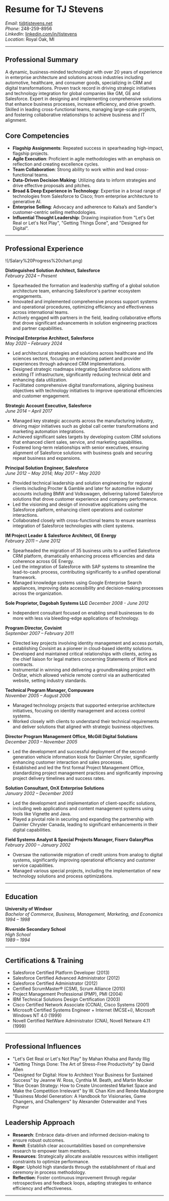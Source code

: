 # Resume for TJ Stevens

*Email*: [tj@tjstevens.net](mailto:tj@tjstevens.net)  
*Phone*: 248-259-8956  
*LinkedIn*: [linkedin.com/in/tjstevens](https://linkedin.com/in/tjstevens)  
*Location*: Royal Oak, MI

---

## Professional Summary
A dynamic, business-minded technologist with over 20 years of experience in enterprise architecture and solutions across industries including automotive, healthcare, and consumer goods, specializing in CRM and digital transformations. Proven track record in driving strategic initiatives and technology integration for global companies like GM, GE and Salesforce. Expert in designing and implementing comprehensive solutions that enhance business processes, increase efficiency, and drive growth. Skilled in leading cross-functional teams, managing large-scale projects, and fostering collaborative relationships to achieve business and IT alignment.

## Core Competencies
- **Flagship Assignments**: Repeated success in spearheading high-impact, flagship projects.
- **Agile Execution**: Proficient in agile methodologies with an emphasis on reflection and creating excellence cycles.
- **Team Collaboration**: Strong ability to work within and lead cross-functional teams.
- **Data-Driven Decision Making**: Utilizing data to inform strategies and drive effective proposals and pitches.
- **Broad & Deep Experience in Technology**: Expertise in a broad range of technologies from Salesforce to Cisco; from enterprise architecture to generative AI.
- **Enterprise Selling**: Advocacy and adherence to Kalsa’s and Sandler's customer-centric selling methodologies.
- **Influential Thought Leadership**: Drawing inspiration from "Let's Get Real or Let's Not Play", "Getting Things Done", and "Designed for Digital".

---

## Professional Experience
!(/Salary%20Progress%20chart.png)

**Distinguished Solution Architect, Salesforce**  
*February 2024 – Present*  
- Spearheaded the formation and leadership staffing of a global solution architecture team, enhancing Salesforce's partner ecosystem engagements.
- Innovated and implemented comprehensive process support systems and operational procedures, optimizing efficiency and effectiveness across international teams.
- Actively engaged with partners in the field, leading collaborative efforts that drove significant advancements in solution engineering practices and partner capabilities.

**Principal Enterprise Architect, Salesforce**  
*May 2020 – February 2024*  
- Led architectural strategies and solutions across healthcare and life sciences sectors, focusing on enhancing patient and provider experiences through advanced CRM implementations.
- Designed strategic roadmaps integrating Salesforce solutions with existing IT infrastructure, significantly reducing technical debt and enhancing data utilization.
- Facilitated comprehensive digital transformations, aligning business objectives with technology initiatives to improve operational efficiencies and customer engagement.

**Strategic Account Executive, Salesforce**  
*June 2014 – April 2017*  
- Managed key strategic accounts across the manufacturing industry, driving major initiatives such as global call center transformations and marketing automation integrations.
- Achieved significant sales targets by developing custom CRM solutions that enhanced client sales, service, and marketing capabilities.
- Fostered long-term relationships with senior executives, ensuring alignment of Salesforce solutions with business goals and securing repeat business and expansions.

**Principal Solution Engineer, Salesforce**  
*June 2012 – May 2014; May 2017 – May 2020*  
- Provided technical leadership and solution engineering for regional clients including Procter & Gamble and later for automotive industry accounts including BMW and Volkswagen, delivering tailored Salesforce solutions that drove customer experience and company performance.
- Led the visioning and design of innovative applications using the Salesforce platform, enhancing client operations and customer interactions.
- Collaborated closely with cross-functional teams to ensure seamless integration of Salesforce technologies with client systems.

**IM Project Leader & Salesforce Architect, GE Energy**  
*February 2011 – June 2012*  
- Spearheaded the migration of 35 business units to a unified Salesforce CRM platform, dramatically enhancing process efficiencies and data coherence across GE Energy.
- Led the integration of Salesforce with SAP systems to streamline the lead-to-cash process, contributing significantly to a unified operational framework.
- Managed knowledge systems using Google Enterprise Search appliances, improving data accessibility and decision-making processes across the organization.

**Sole Proprietor, Dagobah Systems LLC**
*December 2008 - June 2012*
- Independent consultant focused on enabling small businesses to do more with less via bleeding-edge applications of technology.

**Program Director, Covisint**  
*September 2007 – February 2011*  
- Directed key projects involving identity management and access portals, establishing Covisint as a pioneer in cloud-based identity solutions.
- Developed and maintained critical relationships with clients, acting as the chief liaison for legal matters concerning Statements of Work and contracts.
- Instrumental in winning and delivering a groundbreaking project with OnStar, which allowed vehicle remote control via an authenticated website, setting industry standards.

**Technical Program Manager, Compuware**  
*November 2005 – August 2006*  
- Managed technology projects that supported enterprise architecture initiatives, focusing on identity management and access control systems.
- Worked closely with clients to understand their technical requirements and deliver solutions that aligned with strategic business objectives.

**Director Program Management Office, McGill Digital Solutions**  
*December 2003 – November 2005*  
- Led the development and successful deployment of the second-generation vehicle information kiosk for Daimler Chrysler, significantly enhancing customer interaction and sales processes.
- Established and led the first formal Project Management Office, standardizing project management practices and significantly improving project delivery timelines and success rates.

**Solution Consultant, OnX Enterprise Solutions**  
*January 2002 – December 2003*  
- Led the development and implementation of client-specific solutions, including web applications and content management systems using tools like Vignette and Java.
- Played a pivotal role in securing and expanding the partnership with Daimler Chrysler Canada, leading to significant enhancements in their digital capabilities.

**Field Systems Analyst & Special Projects Manager, Fiserv GalaxyPlus**  
*February 2000 – January 2002*  
- Oversaw the nationwide migration of credit unions from analog to digital systems, significantly improving operational efficiency and customer service capabilities.
- Managed various special projects, including the implementation of new technology solutions and process optimizations.

---

## Education

**University of Windsor**  
*Bachelor of Commerce, Business, Management, Marketing, and Economics*  
*1994 – 1998*

**Riverside Secondary School**  
*High School*  
*1989 – 1994*

---

## Certifications & Training

- Salesforce Certified Platform Developer (2013)
- Salesforce Certified Advanced Administrator (2012)
- Salesforce Certified Administrator (2012)
- Certified ScrumMaster® (CSM), Scrum Alliance (2010)
- Project Management Professional (PMP), PMI (2004)
- IBM Technical Solutions Design Certification (2003)
- Cisco Certified Network Associate (CCNA), Cisco Systems (2001)
- Microsoft Certified Systems Engineer + Internet (MCSE+i), Microsoft Windows NT 4.0 (1999)
- Novell Certified NetWare Administrator (CNA), Novell Netware 4.11 (1999)

---

## Professional Influences

- "Let's Get Real or Let's Not Play" by Mahan Khalsa and Randy Illig
- "Getting Things Done: The Art of Stress-Free Productivity" by David Allen
- "Designed for Digital: How to Architect Your Business for Sustained Success" by Jeanne W. Ross, Cynthia M. Beath, and Martin Mocker
- "Blue Ocean Strategy: How to Create Uncontested Market Space and Make the Competition Irrelevant" by W. Chan Kim and Renée Mauborgne
- "Business Model Generation: A Handbook for Visionaries, Game Changers, and Challengers" by Alexander Osterwalder and Yves Pigneur

## Leadership Approach

- **Research**: Embrace data-driven and informed decision-making to ensure robust outcomes.
- **Remit**: Establish clear accountabilities based on comprehensive research to empower team members.
- **Resources**: Strategically allocate available resources within intelligent constraints to optimize performance.
- **Rigor**: Uphold high standards through the establishment of ritual and ceremony in process methodology.
- **Reflection**: Foster continuous improvement through regular retrospectives and feedback loops, adapting strategies to enhance efficiency and effectiveness.

---
